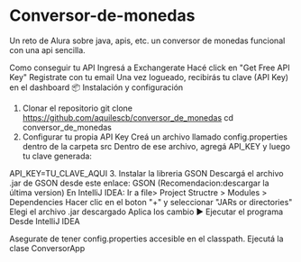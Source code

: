 # Conversor-de-monedas
Un reto de Alura sobre java, apis, etc. un conversor de monedas funcional con una api sencilla.

Como conseguir tu API
Ingresá a Exchangerate
Hacé click en "Get Free API Key"
Registrate con tu email
Una vez logueado, recibirás tu clave (API Key) en el dashboard
📦 Instalación y configuración
1. Clonar el repositorio
git clone https://github.com/aquilescb/conversor_de_monedas
cd conversor_de_monedas
2. Configurar tu propia API Key
Creá un archivo llamado config.properties dentro de la carpeta src Dentro de ese archivo, agregá API_KEY y luego tu clave generada:

API_KEY=TU_CLAVE_AQUI
3. Instalar la libreria GSON
Descargá el archivo .jar de GSON desde este enlace: GSON (Recomendacion:descargar la última version)
En IntelliJ IDEA:
Ir a file> Project Structre > Modules > Dependencies
Hacer clic en el boton "+" y seleccionar "JARs or directories"
Elegi el archivo .jar descargado
Aplica los cambio
▶️ Ejecutar el programa
Desde IntelliJ IDEA

Asegurate de tener config.properties accesible en el classpath.
Ejecutá la clase ConversorApp
